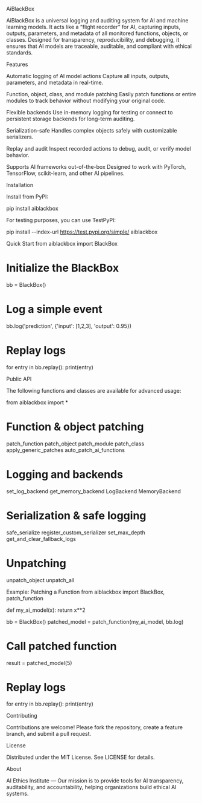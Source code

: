 AiBlackBox

AiBlackBox is a universal logging and auditing system for AI and machine learning models. It acts like a “flight recorder” for AI, capturing inputs, outputs, parameters, and metadata of all monitored functions, objects, or classes. Designed for transparency, reproducibility, and debugging, it ensures that AI models are traceable, auditable, and compliant with ethical standards.

Features

Automatic logging of AI model actions
Capture all inputs, outputs, parameters, and metadata in real-time.

Function, object, class, and module patching
Easily patch functions or entire modules to track behavior without modifying your original code.

Flexible backends
Use in-memory logging for testing or connect to persistent storage backends for long-term auditing.

Serialization-safe
Handles complex objects safely with customizable serializers.

Replay and audit
Inspect recorded actions to debug, audit, or verify model behavior.

Supports AI frameworks out-of-the-box
Designed to work with PyTorch, TensorFlow, scikit-learn, and other AI pipelines.

Installation

Install from PyPI:

pip install aiblackbox


For testing purposes, you can use TestPyPI:

pip install --index-url https://test.pypi.org/simple/ aiblackbox

Quick Start
from aiblackbox import BlackBox

# Initialize the BlackBox
bb = BlackBox()

# Log a simple event
bb.log('prediction', {'input': [1,2,3], 'output': 0.95})

# Replay logs
for entry in bb.replay():
    print(entry)

Public API

The following functions and classes are available for advanced usage:

from aiblackbox import *

# Function & object patching
patch_function
patch_object
patch_module
patch_class
apply_generic_patches
auto_patch_ai_functions

# Logging and backends
set_log_backend
get_memory_backend
LogBackend
MemoryBackend

# Serialization & safe logging
safe_serialize
register_custom_serializer
set_max_depth
get_and_clear_fallback_logs

# Unpatching
unpatch_object
unpatch_all

Example: Patching a Function
from aiblackbox import BlackBox, patch_function

def my_ai_model(x):
    return x**2

bb = BlackBox()
patched_model = patch_function(my_ai_model, bb.log)

# Call patched function
result = patched_model(5)

# Replay logs
for entry in bb.replay():
    print(entry)

Contributing

Contributions are welcome! Please fork the repository, create a feature branch, and submit a pull request.

License

Distributed under the MIT License. See LICENSE for details.

About

AI Ethics Institute — Our mission is to provide tools for AI transparency, auditability, and accountability, helping organizations build ethical AI systems.